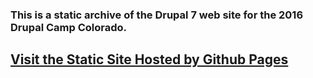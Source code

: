 ### This is a static archive of the Drupal 7 web site for the 2016 Drupal Camp Colorado.

## [Visit the Static Site Hosted by Github Pages](https://larsdesigns.github.io/2016.drupalcampcolorado.org)
